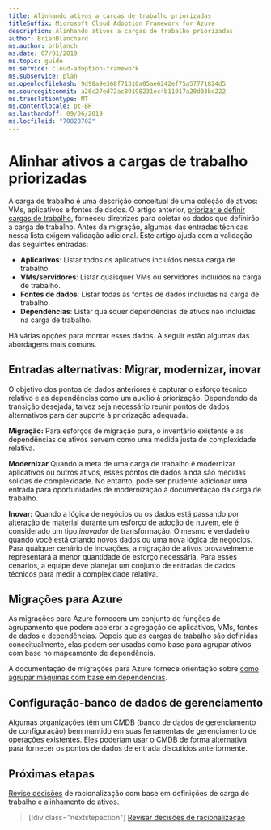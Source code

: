 ```yaml
---
title: Alinhando ativos a cargas de trabalho priorizadas
titleSuffix: Microsoft Cloud Adoption Framework for Azure
description: Alinhando ativos a cargas de trabalho priorizadas
author: BrianBlanchard
ms.author: brblanch
ms.date: 07/01/2019
ms.topic: guide
ms.service: cloud-adoption-framework
ms.subservice: plan
ms.openlocfilehash: 9d98a9e368f71310a05ae6242ef75a57771824d5
ms.sourcegitcommit: a26c27ed72ac89198231ec4b11917a20d03bd222
ms.translationtype: MT
ms.contentlocale: pt-BR
ms.lasthandoff: 09/06/2019
ms.locfileid: "70828702"
---
```

# <a name="align-assets-to-prioritized-workloads"></a>Alinhar ativos a cargas de trabalho priorizadas

A carga de trabalho é uma descrição conceitual de uma coleção de ativos: VMs, aplicativos e fontes de dados. O artigo anterior, [priorizar e definir cargas de trabalho](./workloads.md), forneceu diretrizes para coletar os dados que definirão a carga de trabalho. Antes da migração, algumas das entradas técnicas nessa lista exigem validação adicional. Este artigo ajuda com a validação das seguintes entradas:

- **Aplicativos**: Listar todos os aplicativos incluídos nessa carga de trabalho.
- **VMs/servidores**: Listar quaisquer VMs ou servidores incluídos na carga de trabalho.
- **Fontes de dados**: Listar todas as fontes de dados incluídas na carga de trabalho.
- **Dependências**: Listar quaisquer dependências de ativos não incluídas na carga de trabalho.

Há várias opções para montar esses dados. A seguir estão algumas das abordagens mais comuns.

## <a name="alternative-inputs-migrate-modernize-innovate"></a>Entradas alternativas: Migrar, modernizar, inovar

O objetivo dos pontos de dados anteriores é capturar o esforço técnico relativo e as dependências como um auxílio à priorização. Dependendo da transição desejada, talvez seja necessário reunir pontos de dados alternativos para dar suporte à priorização adequada.

**Migração:** Para esforços de migração pura, o inventário existente e as dependências de ativos servem como uma medida justa de complexidade relativa.

**Modernizar** Quando a meta de uma carga de trabalho é modernizar aplicativos ou outros ativos, esses pontos de dados ainda são medidas sólidas de complexidade. No entanto, pode ser prudente adicionar uma entrada para oportunidades de modernização à documentação da carga de trabalho.

**Inovar:** Quando a lógica de negócios ou os dados está passando por alteração de material durante um esforço de adoção de nuvem, ele é considerado um tipo *inovador* de transformação. O mesmo é verdadeiro quando você está criando novos dados ou uma nova lógica de negócios. Para qualquer cenário de inovações, a migração de ativos provavelmente representará a menor quantidade de esforço necessária. Para esses cenários, a equipe deve planejar um conjunto de entradas de dados técnicos para medir a complexidade relativa.

## <a name="azure-migrate"></a>Migrações para Azure

As migrações para Azure fornecem um conjunto de funções de agrupamento que podem acelerar a agregação de aplicativos, VMs, fontes de dados e dependências. Depois que as cargas de trabalho são definidas conceitualmente, elas podem ser usadas como base para agrupar ativos com base no mapeamento de dependência.

A documentação de migrações para Azure fornece orientação sobre [como agrupar máquinas com base em dependências](https://docs.microsoft.com/azure/migrate/how-to-create-group-machine-dependencies).

## <a name="configuration-management-database"></a>Configuração-banco de dados de gerenciamento

Algumas organizações têm um CMDB (banco de dados de gerenciamento de configuração) bem mantido em suas ferramentas de gerenciamento de operações existentes. Eles poderiam usar o CMDB de forma alternativa para fornecer os pontos de dados de entrada discutidos anteriormente.

## <a name="next-steps"></a>Próximas etapas

[Revise decisões](./review-rationalization.md) de racionalização com base em definições de carga de trabalho e alinhamento de ativos.

> [!div class="nextstepaction"]
> [Revisar decisões de racionalização](./review-rationalization.md)
